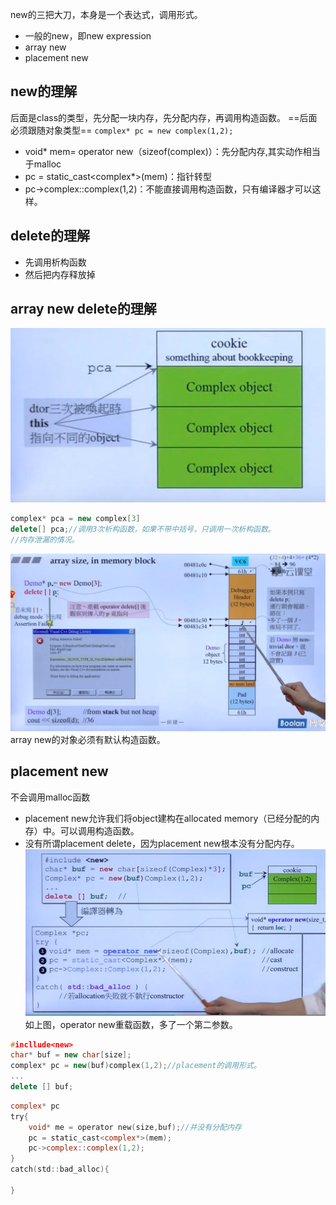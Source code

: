 new的三把大刀，本身是一个表达式，调用形式。
- 一般的new，即new expression
- array new
- placement new
## new的理解
后面是class的类型，先分配一块内存，先分配内存，再调用构造函数。
==后面必须跟随对象类型==
`complex* pc = new complex(1,2);`
- void* mem= operator new（sizeof(complex)）：先分配内存,其实动作相当于malloc
- pc = static_cast<complex*>(mem)：指针转型
- pc->complex::complex(1,2)：不能直接调用构造函数，只有编译器才可以这样。

## delete的理解
- 先调用析构函数
- 然后把内存释放掉
## array new delete的理解
![](picture/newdelete-b2be4107.png)
```c++
complex* pca = new complex[3]
delete[] pca;//调用3次析构函数，如果不带中括号，只调用一次析构函数。
//内存泄漏的情况。
```
![](picture/newdelete-3680338d.png)
array new的对象必须有默认构造函数。
## placement new
不会调用malloc函数
- placement new允许我们将object建构在allocated memory（已经分配的内存）中。可以调用构造函数。
- 没有所谓placement delete，因为placement new根本没有分配内存。
![](picture/newdelete-ba0b605b.png)如上图，operator new重载函数，多了一个第二参数。
```c++
#incllude<new>
char* buf = new char[size];
complex* pc = new(buf)complex(1,2);//placement的调用形式。
...
delete [] buf;
```
```c
complex* pc
try{
    void* me = operator new(size,buf);//并没有分配内存
    pc = static_cast<complex*>(mem);
    pc->complex::complex(1,2);
}
catch(std::bad_alloc){

}
```
